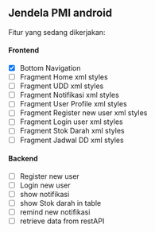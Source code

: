 ## Jendela PMI android

Fitur yang sedang dikerjakan:

#### Frontend
- [x] Bottom Navigation
- [ ] Fragment Home xml styles
- [ ] Fragment UDD xml styles
- [ ] Fragment Notifikasi xml styles
- [ ] Fragment User Profile xml styles
- [ ] Fragment Register new user xml styles
- [ ] Fragment Login user xml styles
- [ ] Fragment Stok Darah xml styles
- [ ] Fragment Jadwal DD xml styles

#### Backend
- [ ] Register new user
- [ ] Login new user
- [ ] show notifikasi
- [ ] show Stok darah in table
- [ ] remind new notifikasi
- [ ] retrieve data from restAPI